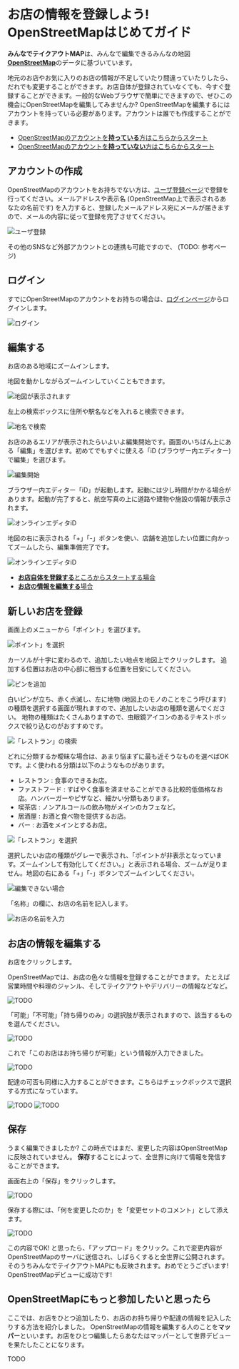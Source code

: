 お店の情報を登録しよう! OpenStreetMapはじめてガイド
======

**みんなでテイクアウトMAP**は、みんなで編集できるみんなの地図[**OpenStreetMap**](https://www.openstreetmap.org/)のデータに基づいています。

地元のお店やお気に入りのお店の情報が不足していたり間違っていたりしたら、だれでも変更することができます。お店自体が登録されていなくても、今すぐ登録することができます。一般的なWebブラウザで簡単にできますので、ぜひこの機会にOpenStreetMapを編集してみませんか?
OpenStreetMapを編集するにはアカウントを持っている必要があります。アカウントは誰でも作成することができます。


* [OpenStreetMapのアカウントを**持っている**方はこちらからスタート](#login)
* [OpenStreetMapのアカウントを**持っていない**方はこちらからスタート](#register)

アカウントの作成<a name="register"></a>
------
OpenStreetMapのアカウントをお持ちでない方は、[ユーザ登録ページ](https://www.openstreetmap.org/user/)で登録を行ってください。メールアドレスや表示名 (OpenStreetMap上で表示されるあなたの名前です) を入力すると、登録したメールアドレス宛にメールが届きますので、メールの内容に従って登録を完了させてください。

<img src="img/register.png" style="max-width:320px;max-height:320px" alt="ユーザ登録"/>

その他のSNSなど外部アカウントとの連携も可能ですので、 (TODO: 参考ページ)

ログイン<a name="login"></a>
------
すでにOpenStreetMapのアカウントをお持ちの場合は、[ログインページ](https://www.openstreetmap.org/login)からログインします。

<img src="img/login.png" style="max-width:320px;max-height:320px" alt="ログイン"/>

編集する
------
お店のある地域にズームインします。

地図を動かしながらズームインしていくこともできます。

<img src="img/map_japan.png" style="max-width:320px;max-height:320px" alt="地図が表示されます"/>

左上の検索ボックスに住所や駅名などを入れると検索できます。

<img src="img/map_search.png" style="max-width:320px;max-height:320px" alt="地名で検索"/>

お店のあるエリアが表示されたらいよいよ編集開始です。画面のいちばん上にある「編集」を選びます。初めてでもすぐに使える「iD (ブラウザー内エディター) で編集」を選びます。


<img src="img/select_editor.png" style="max-width:320px;max-height:320px" alt="編集開始"/>

ブラウザー内エディター「iD」が起動します。起動には少し時間がかかる場合があります。起動が完了すると、航空写真の上に道路や建物や施設の情報が表示されます。

<img src="img/id.png" style="max-width:320px;max-height:320px" alt="オンラインエディタiD"/>

地図の右に表示される「+」「-」ボタンを使い、店舗を追加したい位置に向かってズームしたら、編集準備完了です。

<img src="img/zoom.png" style="max-width:320px;max-height:320px" alt="オンラインエディタiD"/>

* [**お店自体を登録する**ところからスタートする場合](#add)
* [**お店の情報を編集する**場合](#edit)

新しいお店を登録<a name="add"></a>
------
画面上のメニューから「ポイント」を選びます。

<img src="img/add_point.png" style="max-width:320px;max-height:320px" alt="ポイント」を選択"/>

カーソルが十字に変わるので、追加したい地点を地図上でクリックします。
追加する位置はお店の中心部に相当する位置を目安にしてください。

<img src="img/add_pin.png" style="max-width:320px;max-height:320px" alt="ピンを追加"/>

白いピンが立ち、赤く点滅し、左に地物 (地図上のモノのことをこう呼びます) の種類を選択する画面が現れますので、追加したいお店の種類を選んでください。
地物の種類はたくさんありますので、虫眼鏡アイコンのあるテキストボックスで絞り込むのがおすすめです。

<img src="img/search_type.png" style="max-width:320px;max-height:320px" alt="「レストラン」の検索"/>

どれに分類するか曖昧な場合は、あまり悩まずに最も近そうなものを選べばOKです。よく使われる分類は以下のようなものがあります。

* レストラン : 食事のできるお店。
* ファストフード : すばやく食事を済ませることができる比較的低価格なお店。ハンバーガーやピザなど、細かい分類もあります。
* 喫茶店 : ノンアルコールの飲み物がメインのカフェなど。
* 居酒屋 : お酒と食べ物を提供するお店。
* バー : お酒をメインとするお店。

<img src="img/add_restaurant.png" style="max-width:320px;max-height:320px" alt="「レストラン」を選択"/>

選択したいお店の種類がグレーで表示され、「ポイントが非表示となっています。ズームインして有効化してください。」と表示される場合、ズームが足りません。地図の右にある「+」「-」ボタンでズームインしてください。

<img src="img/restaurant_unavailable.png" style="max-width:320px;max-height:320px" alt="編集できない場合"/>

「名称」の欄に、お店の名前を記入します。

<img src="img/input_name.png" style="max-width:320px;max-height:320px" alt="お店の名前を入力"/>

お店の情報を編集する<a name="edit"></a>
------
お店をクリックします。

OpenStreetMapでは、お店の色々な情報を登録することができます。
たとえば営業時間や料理のジャンル、そしてテイクアウトやデリバリーの情報などなど。

<img src="img/add_tag.png" style="max-width:320px;max-height:320px" alt="TODO"/>

「可能」「不可能」「持ち帰りのみ」の選択肢が表示されますので、該当するものを選んでください。

<img src="img/input_takeaway_value.png" style="max-width:320px;max-height:320px" alt="TODO"/>

これで「このお店はお持ち帰りが可能」という情報が入力できました。

<img src="img/input_takeaway_value_done.png" style="max-width:320px;max-height:320px" alt="TODO"/>

配達の可否も同様に入力することができます。こちらはチェックボックスで選択する方式になっています。

<img src="img/input_delivery_value.png" style="max-width:320px;max-height:320px" alt="TODO"/>

<img src="img/input_delivery_value_done.png" style="max-width:320px;max-height:320px" alt="TODO"/>

保存
------
うまく編集できましたか? この時点ではまだ、変更した内容はOpenStreetMapに反映されていません。
**保存**することによって、全世界に向けて情報を発信することができます。

画面右上の「保存」をクリックします。

<img src="img/commit.png" style="max-width:320px;max-height:320px" alt="TODO"/>

保存する際には、「何を変更したのか」を「変更セットのコメント」として添えます。

<img src="img/commit_message.png" style="max-width:320px;max-height:320px" alt="TODO"/>

この内容でOK! と思ったら、「アップロード」をクリック。これで変更内容がOpenStreetMapのサーバに送信され、しばらくすると全世界に公開されます。そのうちみんなでテイクアウトMAPにも反映されます。おめでとうございます! OpenStreetMapデビューに成功です!

OpenStreetMapにもっと参加したいと思ったら
------
ここでは、お店をひとつ追加したり、お店のお持ち帰りや配達の情報を記入したりする方法を紹介しました。
OpenStreetMapの情報を編集する人のことを**マッパー**といいます。お店をひとつ編集したらあなたはマッパーとして世界デビューを果たしたことになります。

TODO
